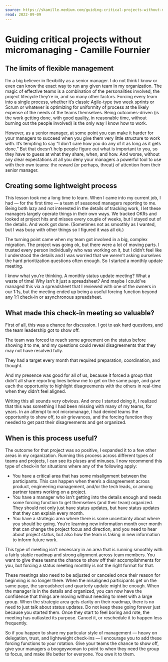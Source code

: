 ```yaml
---
source: https://skamille.medium.com/guiding-critical-projects-without-micromanaging-2391ba83f955
read: 2022-09-09
---
```

# Guiding critical projects without micromanaging - Camille Fournier

## The limits of flexible management

I’m a big believer in flexibility as a senior manager. I do not think I know or even can know the exact way to run any given team in my organization. The magic of effective teams is a combination of the personalities involved, the project lifecycle they’re in, and so many other factors. Forcing every team into a single process, whether it’s classic Agile-type two week sprints or Scrum or whatever is optimizing for uniformity of process at the likely expense of the needs of the teams themselves. Being outcomes-driven (is the work getting done, with good quality, in reasonable time, without burning out the people involved) is the only way I know how to work.

However, as a senior manager, at some point you can make it harder for your managers to succeed when you give them very little structure to work with. It’s tempting to say “I don’t care how you do any of it as long as it gets done.” But that doesn’t help people figure out what is important to you, so they have to guess at what they share, when, and how. And worse, without any clear expectations at all you deny your managers a powerful tool to use with their own teams: the reward (or perhaps, threat) of attention from their senior manager.

## Creating some lightweight process

This lesson took me a long time to learn. When I came into my current job, I had — for the first time — a team of seasoned managers reporting to me. Being both lazy and not interested in the details of tracking work, I let these managers largely operate things in their own ways. We tracked OKRs and looked at project hits and misses every couple of weeks, but I stayed out of the details. And work got done. (Sometimes not as smoothly as I wanted, but I was busy with other things so I figured it was all ok.)

The turning point came when my team got involved in a big, complex migration. The project was going ok, but there were a lot of moving parts. I trusted every person individually who was working on it, but I didn’t feel like I understood the details and I was worried that we weren’t asking ourselves the hard prioritization questions often enough. So I started a monthly update meeting.

I know what you’re thinking. A monthly status update meeting? What a waste of time! Why isn’t it just a spreadsheet? And maybe I could’ve managed this via a spreadsheet that I reviewed with one of the owners in our 1:1s, but the meeting ended up being a useful forcing function beyond any 1:1 check-in or asynchronous spreadsheet.

## What made this check-in meeting so valuable?

First of all, this was a chance for discussion. I got to ask hard questions, and the team leadership got to show off.

The team was forced to reach some agreement on the status before showing it to me, and my questions could reveal disagreements that they may not have resolved fully.

They had a target every month that required preparation, coordination, and thought.

And my presence was good for all of us, because it forced a group that didn’t all share reporting lines below me to get on the same page, and gave each the opportunity to highlight disagreements with the others in real-time when they didn’t feel aligned.

Writing this all sounds very obvious. And once I started doing it, I realized that this was something I had been missing with many of my teams, for years. In an attempt to not micromanage, I had denied teams the opportunity to show off, to air grievances, and the forcing function they needed to get past their disagreements and get organized.

## When is this process useful?

The outcome for that project was so positive, I expanded it to a few other areas in my organization. Running this process across different types of teams and projects, I can see its pluses and minuses. I now recommend this type of check-in for situations where any of the following apply:

-   You have a critical area that has some misalignment between the participants. This can happen when there’s a disagreement across product, engineering management, and/or the tech leads, or among partner teams working on a project.
-   You have a manager who isn’t getting into the details enough and needs some forcing function to get themselves (and their team) organized. They should not only just have status updates, but have status updates that they can explain every month.
-   You have a strategic area where there is some uncertainty about where you should be going. You’re learning new information month over month that can change the project focus and direction, and you need to hear about project status, but also how the team is taking in new information to inform future work.

This type of meeting isn’t necessary in an area that is running smoothly with a fairly stable roadmap and strong alignment across team members. You want to give these teams the chance to show off their accomplishments for you, but forcing a status meeting monthly is not the right format for that.

These meetings also need to be adjusted or canceled once their reason for beginning is no longer there. When the misaligned participants get on the same page, the spreadsheet and quarterly update might be enough. When the manager is in the details and organized, you can now have the confidence that things are moving without needing to meet with a large group. When the strategic area gets clarity on their roadmap, there is no need to just talk about status updates. Do not keep these going forever just because you started them. Once they start to feel boring and rote, the meeting has outlasted its purpose. Cancel it, or reschedule it to happen less frequently.

So if you happen to share my particular style of management — heavy on delegation, trust, and lightweight check-ins — I encourage you to add these forcing functions to your rotation. Give your teams the chance to show off, give your managers a boogeywoman to point to when they need the group to focus, and make life better for everyone. You owe it to them.